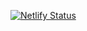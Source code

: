 [![Netlify Status](https://api.netlify.com/api/v1/badges/5b9d3197-0f26-47ea-a8dc-0d3c7197cdca/deploy-status)](https://app.netlify.com/sites/whsthpk/deploys)
